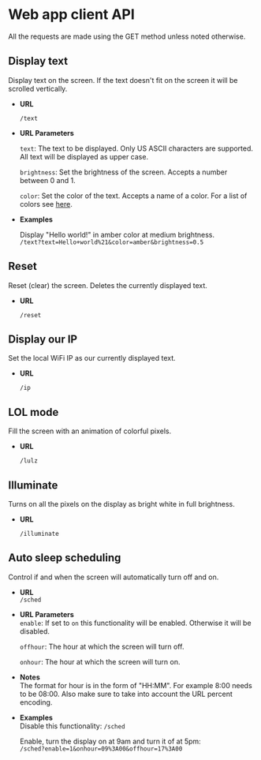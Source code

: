 # Web app client API

All the requests are made using the GET method unless noted otherwise.

## Display text
Display text on the screen. If the text doesn't fit on the screen it will be scrolled vertically.

- **URL**

  `/text`
  
- **URL Parameters**

  `text`: The text to be displayed. Only US ASCII characters are supported. All text will be displayed as upper case.

  `brightness`: Set the brightness of the screen. Accepts a number between 0 and 1.
  
  `color`: Set the color of the text. Accepts a name of a color. For a list of colors see [here](neopixel_matrix/color.py).
  
- **Examples**

  Display "Hello world!" in amber color at medium brightness.  
  `/text?text=Hello+world%21&color=amber&brightness=0.5`

## Reset
Reset (clear) the screen. Deletes the currently displayed text.

- **URL**

  `/reset`

## Display our IP
Set the local WiFi IP as our currently displayed text.

- **URL**

  `/ip`
  
## LOL mode
Fill the screen with an animation of colorful pixels.

- **URL**

  `/lulz`
  
## Illuminate
Turns on all the pixels on the display as bright white in full brightness.

- **URL**

  `/illuminate`

## Auto sleep scheduling
Control if and when the screen will automatically turn off and on.

- **URL**  
  `/sched`

- **URL Parameters**  
  `enable`: If set to `on` this functionality will be enabled. Otherwise it will be disabled.
  
  `offhour`: The hour at which the screen will turn off.
  
  `onhour`: The hour at which the screen will turn on.

- **Notes**  
   The format for hour is in the form of "HH:MM". For example 8:00 needs to be 08:00. Also make sure to take into account the URL percent encoding.

- **Examples**  
  Disable this functionality: `/sched`
  
  Enable, turn the display on at 9am and turn it of at 5pm:  
  `/sched?enable=1&onhour=09%3A00&offhour=17%3A00`
